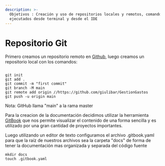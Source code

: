 ```yaml
---
description: >-
  Objetivos : Creación y uso de repositorios locales y remotos, comandos Git
  ejecutados desde terminal y desde el IDE
---
```


# Repositorio Git


Primero creamos un repositorio remoto en [Github](https://github.com),  luego creamos un repositorio local con los comandos:

```

git init
git add .
git commit -m "first commit"
git branch -M main
git remote add origin //https://github.com/giulibar/GestionGastos
git push -u origin main
```

Nota: GitHub llama "main" a la rama master 


Para la creacion de la documentación decidimos utilizar la herramienta [GitBook](https://www.gitbook.com) que nos permite visualizar el contenido de una forma sencilla y es utilizado por una gran cantidad de proyectos importantes.

Luego utilizando un editor de texto configuramos el archivo .gitbook.yaml para que la raíz de nuestros archivos sea la carpeta "docs" de forma de tener la documentación mas organizada y separada del código fuente

```
mkdir docs
touch .gitbook.yaml
```

